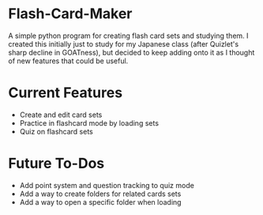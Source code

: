 # Flash-Card-Maker
A simple python program for creating flash card sets and studying them. I created this initially just to study for my Japanese class (after Quizlet's sharp decline in GOATness), but decided to keep adding onto it as I thought of new features that could be useful.

# Current Features
- Create and edit card sets
- Practice in flashcard mode by loading sets
- Quiz on flashcard sets

# Future To-Dos
- Add point system and question tracking to quiz mode
- Add a way to create folders for related cards sets
- Add a way to open a specific folder when loading
